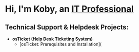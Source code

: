 <h1>Hi, I'm Koby, an <a href="www.linkedin.com/in/koby-noble-aa1917140">IT Professional</a>

<h2> Technical Support & Helpdesk Projects:</h2>

- <b>osTicket (Help Desk Ticketing System)</b>
  - [osTicket: Prerequisites and Installation](
